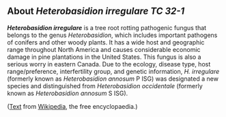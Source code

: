 About *Heterobasidion irregulare TC 32-1* 
-----------------------------------------



***Heterobasidion irregulare*** is a tree root rotting pathogenic fungus
that belongs to the genus *Heterobasidion*, which includes important
pathogens of conifers and other woody plants. It has a wide host and
geographic range throughout North America and causes considerable
economic damage in pine plantations in the United States. This fungus is
also a serious worry in eastern Canada. Due to the ecology, disease
type, host range/preference, interfertility group, and genetic
information, *H. irregulare* (formerly known as *Heterobasidion annosum*
P ISG) was designated a new species and distinguished from
*Heterobasidion occidentale* (formerly known as *Heterobasidion annosum*
S ISG).

([Text](http://en.wikipedia.org/wiki/Heterobasidion_irregulare) from
[Wikipedia](http://en.wikipedia.org/), the free encyclopaedia.)
